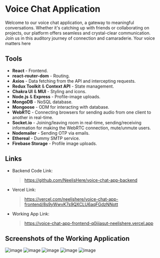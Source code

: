 # Voice Chat Application
Welcome to our voice chat application, a gateway to meaningful conversations. Whether it's catching up with friends or collaborating on projects, our platform offers seamless and crystal-clear communication. Join us in this auditory journey of connection and camaraderie. Your voice matters here

## Tools
- **React** - Frontend.
- **react-router-dom** - Routing.
- **Axios** - Data fetching from the API and intercepting requests.
- **Redux Toolkit** & **Context API** - State management.
- **Chakra UI** & **MUI** - Styling and icons.
- **Node.js** & **Express**  - Profile-image uploads.
- **MongoDB** - NoSQL database.
- **Mongoose** - ODM for interacting with database.
- **WebRTC** - Connecting browsers for sending audio from one client to another in real-time.
- **Socket.io** - Joining/leaving room in real-time, sending/receiving information for making the WebRTC connection, mute/unmute users.
- **Nodemailer** - Sending OTP via emails.
- **Ethereal** - Dummy SMTP service.
- **Firebase Storage** - Profile image uploads.

## Links
- Backend Code Link:
  > https://github.com/NeelisHere/voice-chat-app-backend
- Vercel Link:
  > https://vercel.com/neelishere/voice-chat-app-frontend/8s9yWwvK7s9QXCLU6aqFGdzNNott
- Working App Link:
  > https://voice-chat-app-frontend-q0iiiasut-neelishere.vercel.app

## Screenshots of the Working Application

![image](https://github.com/NeelisHere/voice-chat-app-frontend/assets/87941703/56649c74-6593-481a-8505-61bd7de07eaf)
![image](https://github.com/NeelisHere/voice-chat-app-frontend/assets/87941703/3954d479-2f71-48fd-b278-a54888d93c4c)
![image](https://github.com/NeelisHere/voice-chat-app-frontend/assets/87941703/47938225-6de4-4bad-910d-335b0c41ad6f)
![image](https://github.com/NeelisHere/voice-chat-app-frontend/assets/87941703/d7d4b62a-600a-4d4a-b7db-2d53273bcf35)
![image](https://github.com/NeelisHere/voice-chat-app-frontend/assets/87941703/59bb2e7b-9a79-4029-a832-8693516f684d)



